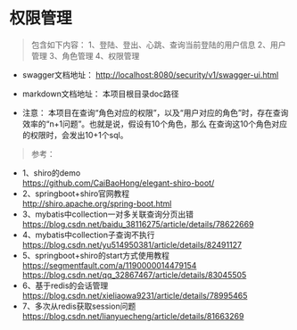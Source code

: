 # 权限管理

> 包含如下内容：
> 1、登陆、登出、心跳、查询当前登陆的用户信息
> 2、用户管理
> 3、角色管理
> 4、权限管理


- swagger文档地址：
  [http://localhost:8080/security/v1/swagger-ui.html](http://localhost:8080/security/v1/swagger-ui.html "http://localhost:8080/security/v1/swagger-ui.html")

- markdown文档地址：
  本项目根目录doc路径

- 注意：
本项目在查询“角色对应的权限”，以及“用户对应的角色”时，存在查询效率的“n+1问题”。也就是说，假设有10个角色，那么
在查询这10个角色对应的权限时，会发出10+1个sql。

> 参考：
- 1、shiro的demo  
https://github.com/CaiBaoHong/elegant-shiro-boot/
- 2、springboot+shiro官网教程  
http://shiro.apache.org/spring-boot.html
- 3、mybatis中collection一对多关联查询分页出错  
https://blog.csdn.net/baidu_38116275/article/details/78622669
- 4、mybatis中collection子查询不执行  
https://blog.csdn.net/yu514950381/article/details/82491127
- 5、springboot+shiro的start方式使用教程  
https://segmentfault.com/a/1190000014479154  
https://blog.csdn.net/qq_32867467/article/details/83045505
- 6、基于redis的会话管理  
https://blog.csdn.net/xieliaowa9231/article/details/78995465
- 7、多次从redis获取session问题  
https://blog.csdn.net/lianyuecheng/article/details/81663269

